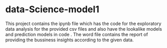 # data-Science-model1

This project contains the ipynb file which has the code for the exploratory data analysis for the provided csv files and also have the lookalike models and prediction models in 
code . The word file contains the report of providing the bussiness insights according to the given data. 
